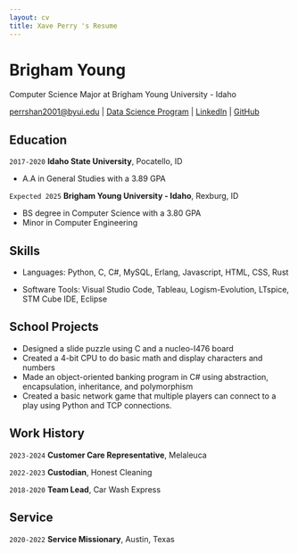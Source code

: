 ```yaml
---
layout: cv
title: Xave Perry 's Resume
---
```

# Brigham Young
Computer Science Major at Brigham Young University - Idaho

<div id="webaddress">
<a href="perrshan2001@byui.edu">perrshan2001@byui.edu</a>
| <a href="https://github.com/Perrshan/DS250">Data Science Program</a>
| <a href="https://www.linkedin.com/in/xave-perry/">LinkedIn</a>
| <a href="https://github.com/Perrshan/DS250">GitHub</a>
</div>

<!-- https://www.monique.tech/the-art-of-markdown -->

## Education

`2017-2020`
__Idaho State University__, Pocatello, ID

- A.A in General Studies with a 3.89 GPA

`Expected 2025`
__Brigham Young University - Idaho__, Rexburg, ID

- BS degree in Computer Science with a 3.80 GPA
- Minor in Computer Engineering

## Skills

- Languages: Python, C, C#, MySQL, Erlang, Javascript, HTML, CSS, Rust

- Software Tools: Visual Studio Code, Tableau, Logism-Evolution, LTspice, STM Cube IDE, Eclipse

## School Projects

- Designed a slide puzzle using C and a nucleo-I476 board
- Created a 4-bit CPU to do basic math and display characters and numbers
- Made an object-oriented banking program in C# using abstraction, encapsulation, inheritance, and polymorphism
- Created a basic network game that multiple players can connect to a play using Python and TCP connections.

## Work History

`2023-2024`
__Customer Care Representative__, Melaleuca

`2022-2023`
__Custodian__, Honest Cleaning

`2018-2020`
__Team Lead__, Car Wash Express

## Service
`2020-2022`
__Service Missionary__, Austin, Texas

<!-- ### Footer

Last updated: May 2013 -->


